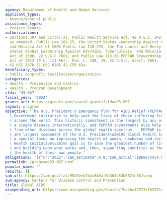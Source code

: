 ```yaml
---
agency: Department of Health and Human Services
applicant_types:
- Anyone/general public
assistance_types:
- Project Grants
authorizations:
- Sections 307 and 317(k)(2), Public Health Service Act, 42 U.S.C. 242I and 247b(k)(2)
  as amended; Public Law 108-25, the United States Leadership Against HIV/AIDS, Tuberculosis
  and Malaria Act of 2003 Public Law 110-293, the Tom Lantos and Henry J. Hyde United
  States Global Leadership Against HIV/AIDS, Tuberculosis, and Malaria Reauthorization
  Act of 2008, 22 U.S.C 7601; and Public Law 113-56 PEPFAR Stewardship and Oversight
  Act of 2013 (P.L. 113-56).. Pub. L. 108, 25. 22 U.S.C. &sect; 7601.
- 42 USC 287b 31 USC 6305 42 CFR 63a.
beneficiary_types:
- Public nonprofit institution/organization
categories:
- Health - Prevention and Control
- Health - Program Development
cfda: '93.067'
fiscal_year: '2022'
grants_url: https://grants.gov/search-grants?cfda=93.067
layout: program
objective: "The U.S. President's Emergency Plan for AIDS Relief (PEPFAR) is the U.S.\
  \ Government initiative to help save the lives of those suffering from HIV/AIDS\
  \ around the world. This historic commitment is the largest by any nation to combat\
  \ a single disease internationally, and PEPFAR investments also help alleviate suffering\
  \ from other diseases across the global health spectrum.   PEPFAR is the cornerstone\
  \ and largest component of the U.S. President\u2019s Global Health Initiative. With\
  \ a special focus on improving the health of women, newborns and children, the Global\
  \ Health Initiative\u2019s goal is to save the greatest number of lives by increasing\
  \ and building upon what works and, then, supporting countries as they work to improve\
  \ the health of their own people."
obligations: '[{"x":"2022","sam_estimate":0.0,"sam_actual":1969875454.0,"usa_spending_actual":1922635860.41},{"x":"2023","sam_estimate":1665000000.0,"sam_actual":0.0,"usa_spending_actual":1638211746.09},{"x":"2024","sam_estimate":1700000000.0,"sam_actual":0.0,"usa_spending_actual":-4395686.48}]'
permalink: /program/93.067.html
popular_name: ''
results: []
sam_url: https://sam.gov/fal/95b92eb744c648af8b363b53b0821e18/view
sub-agency: Centers for Disease Control and Prevention
title: Global AIDS
usaspending_url: https://www.usaspending.gov/search/?hash=47573efb2071a4fd6a8c247fac1180cc
---
```

